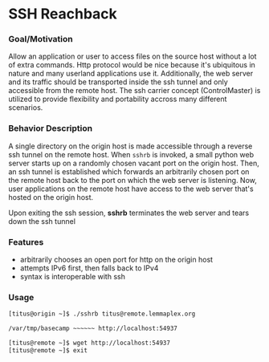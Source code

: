 
# SSH Reachback


### Goal/Motivation

Allow an application or user to access files on the source host without a lot of extra commands.  Http protocol would be nice because it's ubiquitous in nature and many userland applications use it.  Additionally, the web server and its traffic should be transported inside the ssh tunnel and only accessible from the remote host.
The ssh carrier concept (ControlMaster) is utilized to provide flexibility and portability accross many different scenarios.

### Behavior Description
A single directory on the origin host is made accessible through a reverse ssh tunnel on the remote host.  When `sshrb` is invoked, a small python web server starts up on a randomly chosen vacant port on the origin host.  Then, an ssh tunnel is established which forwards an arbitrarily chosen port on the remote host back to the port on which the web server is listening.  Now, user applications on the remote host have access to the web server that's hosted on the origin host.

Upon exiting the ssh session, **sshrb** terminates the web server and tears down the ssh tunnel

### Features
- arbitrarily chooses an open port for http on the origin host
- attempts IPv6 first, then falls back to IPv4
- syntax is interoperable with ssh

### Usage

```bash
[titus@origin ~]$ ./sshrb titus@remote.lemmaplex.org

/var/tmp/basecamp ~~~~~~ http://localhost:54937

[titus@remote ~]$ wget http://localhost:54937
[titus@remote ~]$ exit
```

